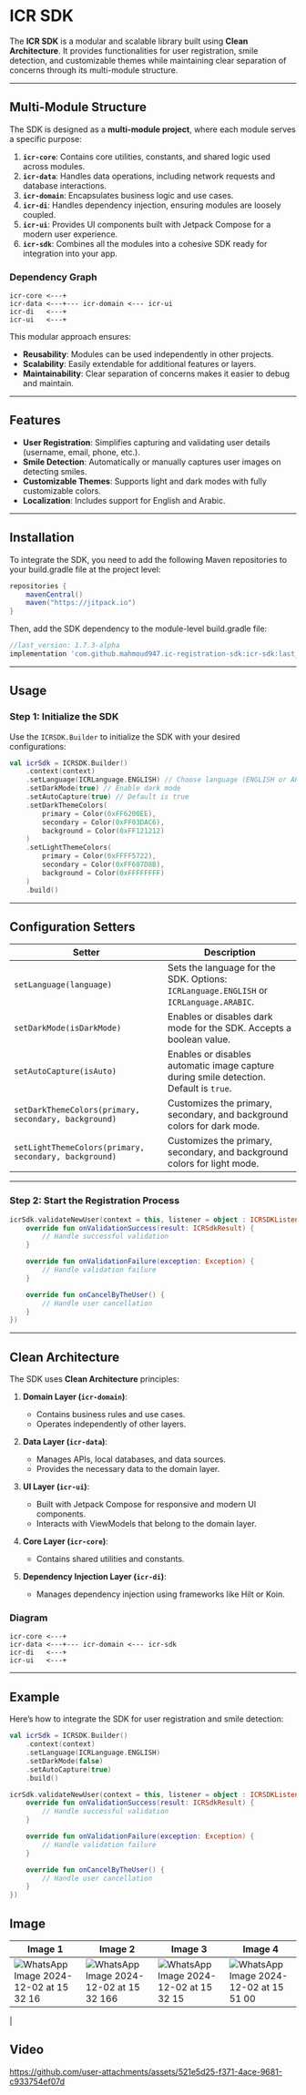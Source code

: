 
# ICR SDK

The **ICR SDK** is a modular and scalable library built using **Clean Architecture**. It provides functionalities for user registration, smile detection, and customizable themes while maintaining clear separation of concerns through its multi-module structure.

---

## Multi-Module Structure

The SDK is designed as a **multi-module project**, where each module serves a specific purpose:

1. **`icr-core`**: Contains core utilities, constants, and shared logic used across modules.
2. **`icr-data`**: Handles data operations, including network requests and database interactions.
3. **`icr-domain`**: Encapsulates business logic and use cases.
4. **`icr-di`**: Handles dependency injection, ensuring modules are loosely coupled.
5. **`icr-ui`**: Provides UI components built with Jetpack Compose for a modern user experience.
6. **`icr-sdk`**: Combines all the modules into a cohesive SDK ready for integration into your app.

### Dependency Graph

```
icr-core <---+
icr-data <---+--- icr-domain <--- icr-ui
icr-di   <---+
icr-ui   <---+
```

This modular approach ensures:
- **Reusability**: Modules can be used independently in other projects.
- **Scalability**: Easily extendable for additional features or layers.
- **Maintainability**: Clear separation of concerns makes it easier to debug and maintain.

---

## Features

- **User Registration**: Simplifies capturing and validating user details (username, email, phone, etc.).
- **Smile Detection**: Automatically or manually captures user images on detecting smiles.
- **Customizable Themes**: Supports light and dark modes with fully customizable colors.
- **Localization**: Includes support for English and Arabic.

---

## Installation

To integrate the SDK, you need to add the following Maven repositories to your build.gradle file at the project level:
```gradle
repositories {
    mavenCentral()
    maven("https://jitpack.io")
}
```
Then, add the SDK dependency to the module-level build.gradle file:

```gradle
//last_version: 1.7.3-alpha
implementation 'com.github.mahmoud947.ic-registration-sdk:icr-sdk:last_version'
```

---

## Usage

### Step 1: Initialize the SDK

Use the `ICRSDK.Builder` to initialize the SDK with your desired configurations:

```kotlin
val icrSdk = ICRSDK.Builder()
    .context(context)
    .setLanguage(ICRLanguage.ENGLISH) // Choose language (ENGLISH or ARABIC)
    .setDarkMode(true) // Enable dark mode
    .setAutoCapture(true) // Default is true
    .setDarkThemeColors(
        primary = Color(0xFF6200EE),
        secondary = Color(0xFF03DAC6),
        background = Color(0xFF121212)
    )
    .setLightThemeColors(
        primary = Color(0xFFFF5722),
        secondary = Color(0xFF607D8B),
        background = Color(0xFFFFFFFF)
    )
    .build()
```

---

## Configuration Setters

| Setter                  | Description                                                                 |
|-------------------------|-----------------------------------------------------------------------------|
| `setLanguage(language)` | Sets the language for the SDK. Options: `ICRLanguage.ENGLISH` or `ICRLanguage.ARABIC`. |
| `setDarkMode(isDarkMode)` | Enables or disables dark mode for the SDK. Accepts a boolean value.       |
| `setAutoCapture(isAuto)` | Enables or disables automatic image capture during smile detection. Default is `true`. |
| `setDarkThemeColors(primary, secondary, background)` | Customizes the primary, secondary, and background colors for dark mode. |
| `setLightThemeColors(primary, secondary, background)` | Customizes the primary, secondary, and background colors for light mode. |

---

### Step 2: Start the Registration Process

```kotlin
icrSdk.validateNewUser(context = this, listener = object : ICRSDKListener {
    override fun onValidationSuccess(result: ICRSdkResult) {
        // Handle successful validation
    }

    override fun onValidationFailure(exception: Exception) {
        // Handle validation failure
    }

    override fun onCancelByTheUser() {
        // Handle user cancellation
    }
})
```

---

## Clean Architecture

The SDK uses **Clean Architecture** principles:

1. **Domain Layer (`icr-domain`)**:
   - Contains business rules and use cases.
   - Operates independently of other layers.

2. **Data Layer (`icr-data`)**:
   - Manages APIs, local databases, and data sources.
   - Provides the necessary data to the domain layer.

3. **UI Layer (`icr-ui`)**:
   - Built with Jetpack Compose for responsive and modern UI components.
   - Interacts with ViewModels that belong to the domain layer.

4. **Core Layer (`icr-core`)**:
   - Contains shared utilities and constants.

5. **Dependency Injection Layer (`icr-di`)**:
   - Manages dependency injection using frameworks like Hilt or Koin.

### Diagram

```
icr-core <---+
icr-data <---+--- icr-domain <--- icr-sdk
icr-di   <---+
icr-ui   <---+
```

---

## Example

Here’s how to integrate the SDK for user registration and smile detection:

```kotlin
val icrSdk = ICRSDK.Builder()
    .context(context)
    .setLanguage(ICRLanguage.ENGLISH)
    .setDarkMode(false)
    .setAutoCapture(true)
    .build()

icrSdk.validateNewUser(context = this, listener = object : ICRSDKListener {
    override fun onValidationSuccess(result: ICRSdkResult) {
        // Handle successful validation
    }

    override fun onValidationFailure(exception: Exception) {
        // Handle validation failure
    }

    override fun onCancelByTheUser() {
        // Handle user cancellation
    }
})
```



## Image 
| Image 1        | Image 2        | Image 3        | Image 4        |
|-----------------|----------------|----------------|----------------|
| ![WhatsApp Image 2024-12-02 at 15 32 16](https://github.com/user-attachments/assets/36283542-e0c0-43d1-803a-d90ab8e27894) | ![WhatsApp Image 2024-12-02 at 15 32 166](https://github.com/user-attachments/assets/8b9c3c13-165d-43f9-b338-9a678d8ac7e8) | ![WhatsApp Image 2024-12-02 at 15 32 15](https://github.com/user-attachments/assets/aa18a4c4-fe31-42e4-bb88-09a545d8569a) | ![WhatsApp Image 2024-12-02 at 15 51 00](https://github.com/user-attachments/assets/3cdf7994-12de-4f38-8a2b-364ff2927674)
|


## Video 



https://github.com/user-attachments/assets/521e5d25-f371-4ace-9681-c933754ef07d



